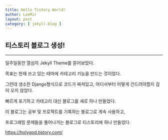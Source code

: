 ```yaml
---
title: Hello Tistory World!
author: LeeMir
layout: post
category: [ jekyll-blog ]
---
```


## 티스토리 블로그 생성!

- - -

일주일동안 열심히 Jekyll Theme를 뜯어보았다.

목표는 현재 쓰고 있는 테마에 카테고리 기능을 만드는 것이었다.

그런데 생소한 Django형식으로 코드가 짜져있고, 어디서부터 어떻게 건드려야할지 감이 오지 않았다.



빠르게 포기하고 카테고리 대신 블로그를 새로 하나 만들었다.

이 블로그는 공부 및 프로젝트를 기록하는 블로그로 계속 사용하고,



프로그래밍 문제들을 풀어나가는 블로그로 티스토리에 하나 만들었다.

https://holygod.tistory.com/


